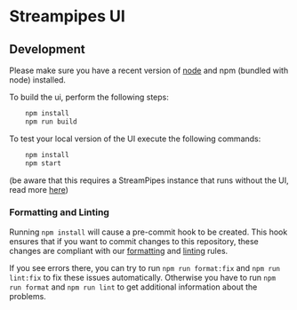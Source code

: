 <!--
  ~ Licensed to the Apache Software Foundation (ASF) under one or more
  ~ contributor license agreements.  See the NOTICE file distributed with
  ~ this work for additional information regarding copyright ownership.
  ~ The ASF licenses this file to You under the Apache License, Version 2.0
  ~ (the "License"); you may not use this file except in compliance with
  ~ the License.  You may obtain a copy of the License at
  ~
  ~    http://www.apache.org/licenses/LICENSE-2.0
  ~
  ~ Unless required by applicable law or agreed to in writing, software
  ~ distributed under the License is distributed on an "AS IS" BASIS,
  ~ WITHOUT WARRANTIES OR CONDITIONS OF ANY KIND, either express or implied.
  ~ See the License for the specific language governing permissions and
  ~ limitations under the License.
  ~
  -->

# Streampipes UI

## Development

Please make sure you have a recent version of [node](https://nodejs.org/en/) and npm (bundled with node) installed.

To build the ui, perform the following steps:

```bash
    npm install
    npm run build
```

To test your local version of the UI execute the following commands:

```bash
    npm install
    npm start
```

(be aware that this requires a StreamPipes instance that runs without the UI, read more [here](https://cwiki.apache.org/confluence/display/STREAMPIPES/UI))

### Formatting and Linting

Running `npm install` will cause a pre-commit hook to be created.
This hook ensures that if you want to commit changes to this repository, these changes are compliant with our [formatting](https://prettier.io/) and [linting](https://eslint.org/) rules.

If you see errors there, you can try to run `npm run format:fix` and `npm run lint:fix` to fix these issues automatically. Otherwise you have to run `npm run format` and `npm run lint` to get additional information about the problems.
